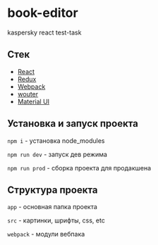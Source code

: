 # book-editor
kaspersky react test-task

## Стек
* [React](https://github.com/facebook/react/)
* [Redux](https://github.com/reduxjs/redux)
* [Webpack](https://github.com/webpack/webpack)
* [wouter](https://github.com//molefrog/wouter)
* [Material UI](https://github.com/mui-org/material-ui)

## Установка и запуск проекта
`npm i` - установка node_modules

`npm run dev` - запуск дев режима

`npm run prod` - сборка проекта для продакшена

## Структура проекта
`app` - основная папка проекта

`src` - картинки, шрифты, css, etc

`webpack` - модули вебпака

